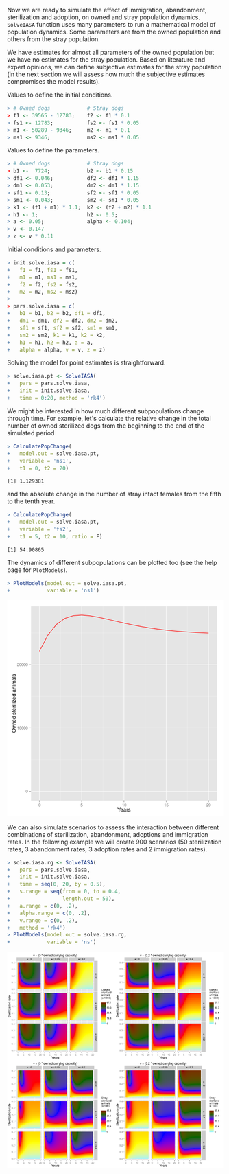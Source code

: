 


Now we are ready to simulate the effect of immigration, abandonment, sterilization and adoption, on owned and stray population dynamics. `SolveIASA` function uses many parameters to run a mathematical model of population dynamics. Some parameters are from the owned population and others from the stray population.  

We have estimates for almost all parameters of the owned population but we have no estimates for the stray population. Based on literature and expert opinions, we can define subjective estimates for the stray population (in the next section we will assess how much the subjective estimates compromises the model results).

Values to define the initial conditions.


```r
> # Owned dogs            # Stray dogs
> f1 <- 39565 - 12783;    f2 <- f1 * 0.1
> fs1 <- 12783;           fs2 <- fs1 * 0.05
> m1 <- 50289 - 9346;     m2 <- m1 * 0.1
> ms1 <- 9346;            ms2 <- ms1 * 0.05
```

Values to define the parameters.


```r
> # Owned dogs            # Stray dogs
> b1 <-  7724;            b2 <- b1 * 0.15
> df1 <- 0.046;           df2 <- df1 * 1.15
> dm1 <- 0.053;           dm2 <- dm1 * 1.15
> sf1 <- 0.13;            sf2 <- sf1 * 0.05
> sm1 <- 0.043;           sm2 <- sm1 * 0.05
> k1 <- (f1 + m1) * 1.1;  k2 <- (f2 + m2) * 1.1
> h1 <- 1;                h2 <- 0.5;
> a <- 0.05;              alpha <- 0.104;
> v <- 0.147
> z <- v * 0.11
```

Initial conditions and parameters.


```r
> init.solve.iasa = c(
+   f1 = f1, fs1 = fs1,
+   m1 = m1, ms1 = ms1,
+   f2 = f2, fs2 = fs2,
+   m2 = m2, ms2 = ms2)
> 
> pars.solve.iasa = c(
+   b1 = b1, b2 = b2, df1 = df1,
+   dm1 = dm1, df2 = df2, dm2 = dm2,
+   sf1 = sf1, sf2 = sf2, sm1 = sm1,
+   sm2 = sm2, k1 = k1, k2 = k2,
+   h1 = h1, h2 = h2, a = a,
+   alpha = alpha, v = v, z = z)
```


Solving the model for point estimates is straightforward.


```r
> solve.iasa.pt <- SolveIASA(
+   pars = pars.solve.iasa,
+   init = init.solve.iasa,
+   time = 0:20, method = 'rk4')
```

We might be interested in how much different subpopulations change through time. For example, let's calculate the relative change in the total number of owned sterilized dogs from the beginning to the end of the simulated period


```r
> CalculatePopChange(
+   model.out = solve.iasa.pt,
+   variable = 'ns1',
+   t1 = 0, t2 = 20)
```

```
[1] 1.129381
```

and the absolute change in the number of stray intact females from the fifth to the tenth year.


```r
> CalculatePopChange(
+   model.out = solve.iasa.pt,
+   variable = 'fs2',
+   t1 = 5, t2 = 10, ratio = F)
```

```
[1] 54.90865
```

The dynamics of different subpopulations can be plotted too (see the help page for `PlotModels`).


```r
> PlotModels(model.out = solve.iasa.pt,
+            variable = 'ns1')
```

![plot of chunk point_estimates_simulation](figure/point_estimates_simulation-1.png) 

We can also simulate scenarios to assess the interaction between different combinations of sterilization, abandonment, adoptions and immigration rates. In the following example we will create 900 scenarios (50 sterilization rates, 3 abandonment rates, 3 adoption rates and 2 immigration rates).


```r
> solve.iasa.rg <- SolveIASA(
+   pars = pars.solve.iasa,
+   init = init.solve.iasa,
+   time = seq(0, 20, by = 0.5),
+   s.range = seq(from = 0, to = 0.4,
+                 length.out = 50),
+   a.range = c(0, .2),
+   alpha.range = c(0, .2),
+   v.range = c(0, .2),
+   method = 'rk4')
> PlotModels(model.out = solve.iasa.rg,
+            variable = 'ns')
```

![plot of chunk scenarios](figure/scenarios-1.png) 
